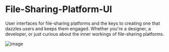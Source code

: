 # File-Sharing-Platform-UI

User interfaces for file-sharing platforms and the keys to creating one that dazzles users and keeps them engaged. Whether you're a designer, a developer, or just curious about the inner workings of file-sharing platforms.

![image](https://github.com/user-attachments/assets/6518c8c4-89e0-47a5-a1ad-be1b72030fce)
